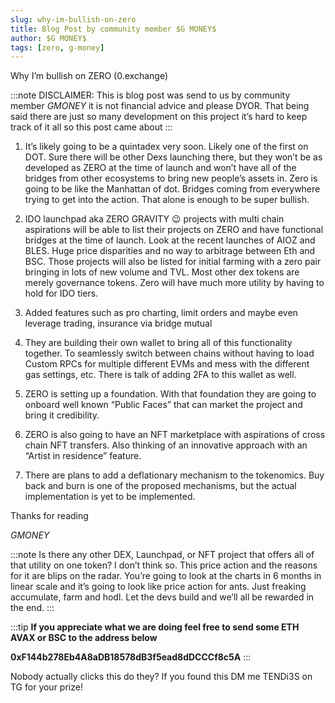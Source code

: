```yaml
---
slug: why-im-bullish-on-zero
title: Blog Post by community member $G MONEY$
author: $G MONEY$
tags: [zero, g-money]
---
```


Why I’m bullish on ZERO (0.exchange)

:::note
DISCLAIMER: This is blog post was send to us by community member $G MONEY$ it is not financial advice and please DYOR. That being said there are just so many development on this project it’s hard to keep track of it all so this post came about
:::


1. It’s likely going to be a quintadex very soon. Likely one of the first on DOT. Sure there will be other Dexs launching there, but they won’t be as developed as ZERO at the time of launch and won’t have all of the bridges from other ecosystems to bring new people’s assets in. Zero is going to be like the Manhattan of dot.  Bridges coming from everywhere trying to get into the action. That alone is enough to be super bullish.

1. IDO launchpad aka ZERO GRAVITY 😉 projects with multi chain aspirations will be able to list their projects on ZERO and have functional bridges at the time of launch. Look at the recent launches of AIOZ and BLES. Huge price disparities and no way to arbitrage between Eth and BSC. Those projects will also be listed for initial farming with a zero pair bringing in lots of new volume and TVL. Most other dex tokens are merely governance tokens. Zero will have much more utility by having to hold for IDO tiers. 

1. Added features such as pro charting, limit orders and maybe even leverage trading, insurance via bridge mutual

1. They are building their own wallet to bring all of this functionality together. To seamlessly switch between chains without having to load Custom RPCs for multiple different EVMs and mess with the different gas settings, etc. There is talk of adding 2FA to this wallet as well. 

1. ZERO is setting up a foundation. With that foundation they are going to onboard well known “Public Faces” that can market the project and bring it credibility. 

1. ZERO is also going to have an NFT marketplace with aspirations of cross chain NFT transfers. Also thinking of an innovative approach with an “Artist in residence” feature.

1. There are plans to add a deflationary mechanism to the tokenomics. Buy back and burn is one of the proposed mechanisms, but the actual implementation is yet to be implemented. 

Thanks for reading

$G MONEY$

:::note
Is there any other DEX, Launchpad, or NFT project that offers all of that utility on one token? I don’t think so. This price action and the reasons for it are blips on the radar. You’re going to look at the charts in 6 months in linear scale and it’s going to look like price action for ants. Just freaking accumulate, farm and hodl. Let the devs build and we’ll all be rewarded in the end.
:::

<!--truncate-->
:::tip
**If you appreciate what we are doing feel free to send some ETH AVAX or BSC to the address below**

**0xF144b278Eb4A8aDB18578dB3f5ead8dDCCCf8c5A**
:::

Nobody actually clicks this do they? If you found this DM me TENDi3S on TG for your prize!
